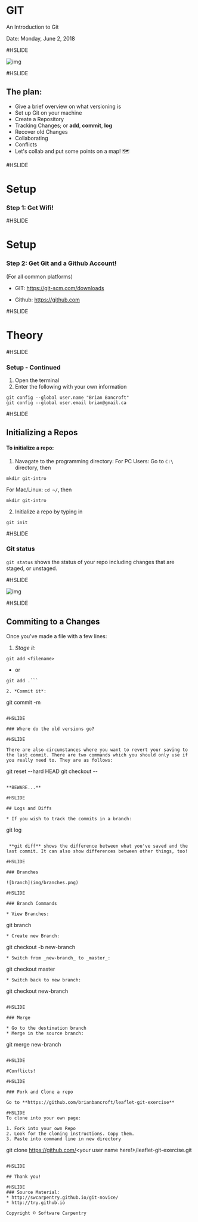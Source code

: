# GIT
An Introduction to Git

Date: Monday, June 2, 2018

#HSLIDE

![img](img/versioncomic.png)

#HSLIDE

## The plan:

* Give a brief overview on what versioning is
* Set up Git on your machine
* Create a Repository
* Tracking Changes; or **add**, **commit**, **log**
* Recover old Changes
* Collaborating
* Conflicts
* Let's collab and put some points on a map! 🗺

#HSLIDE

# Setup

### Step 1: Get Wifi!

#HSLIDE

# Setup

### Step 2: Get Git and a Github Account!

(For all common platforms)
* GIT: https://git-scm.com/downloads

* Github: https://github.com

#HSLIDE

# Theory

#HSLIDE

### Setup - Continued

1. Open the terminal
2. Enter the following with your own information

```
git config --global user.name "Brian Bancroft"
git config --global user.email brian@gmail.ca
```
#HSLIDE

## Initializing a Repos

#### To initialize a repo:
1. Navagate to the programming directory:
  For PC Users: Go to ```C:\``` directory, then
  ```
  mkdir git-intro
  ```
  For Mac/Linux: ```cd ~/```, then
  ```
  mkdir git-intro
  ```
 2. Initialize a repo by typing in
 ```
 git init
 ```

#HSLIDE

### Git status
```git status``` shows the status of your repo including changes that are staged, or unstaged.

#HSLIDE

![img](img/typing.gif)

#HSLIDE

## Commiting to a Changes
Once you've made a file with a few lines:

1. *Stage it*:
```
git add <filename>
```
  - or
```
git add .```

2. *Commit it*:
 ```
 git commit -m <message>
 ```

#HSLIDE

### Where do the old versions go?

#HSLIDE

There are also circumstances where you want to revert your saving to the last commit. There are two commands which you should only use if you really need to. They are as follows:

```
git reset --hard HEAD
git checkout -- <filename>
```

**BEWARE...**

#HSLIDE

## Logs and Diffs

* If you wish to track the commits in a branch:
```
git log
```

 **git diff** shows the difference between what you've saved and the last commit. It can also show differences between other things, too!

#HSLIDE

### Branches

![branch](img/branches.png)

#HSLIDE

### Branch Commands

* View Branches:
```
git branch
```
* Create new Branch:
```
git checkout -b new-branch
```
* Switch from _new-branch_ to _master_:
```
git checkout master
```
* Switch back to new branch:
```
git checkout new-branch
```

#HSLIDE

### Merge

* Go to the destination branch
* Merge in the source branch:
```
git merge new-branch
```

#HSLIDE

#Conflicts!

#HSLIDE

### Fork and Clone a repo

Go to **https://github.com/brianbancroft/leaflet-git-exercise**

#HSLIDE
To clone into your own page:

1. Fork into your own Repo
2. Look for the cloning instructions. Copy them.
3. Paste into command line in new directory

```
git clone https://github.com/<your user name here!>/leaflet-git-exercise.git
```

#HSLIDE

## Thank you!

#HSLIDE
### Source Material:
* http://swcarpentry.github.io/git-novice/
* http://try.github.io

Copyright © Software Carpentry

